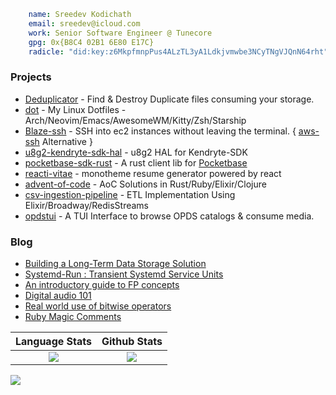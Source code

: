 ```yaml
    name: Sreedev Kodichath
    email: sreedev@icloud.com
    work: Senior Software Engineer @ Tunecore
    gpg: 0x{B8C4 02B1 6E80 E17C}
    radicle: "did:key:z6MkpfmnpPus4ALzTL3yA1Ldkjvmwbe3NCyTNgVJQnN64rht"
```
### Projects
- [Deduplicator](https://github.com/sreedevk/deduplicator) - Find & Destroy Duplicate files consuming your storage.
- [dot](https://github.com/sreedevk/dot) - My Linux Dotfiles - Arch/Neovim/Emacs/AwesomeWM/Kitty/Zsh/Starship
- [Blaze-ssh](https://github.com/sreedevk/blaze-ssh) - SSH into ec2 instances without leaving the terminal. { [aws-ssh](https://github.com/sreedevk/aws-ssh) Alternative }
- [u8g2-kendryte-sdk-hal](https://github.com/sreedevk/u8g2-kendryte-sdk-hal) - u8g2 HAL for Kendryte-SDK
- [pocketbase-sdk-rust](https://github.com/sreedevk/pocketbase-sdk-rust) - A rust client lib for [Pocketbase](https://pocketbase.io/)
- [reacti-vitae](https://github.com/sreedevk/reacti-vitae) - monotheme resume generator powered by react
- [advent-of-code](https://github.com/sreedevk/advent-of-code) - AoC Solutions in Rust/Ruby/Elixir/Clojure
- [csv-ingestion-pipeline](https://github.com/sreedevk/csv-ingestion-pipeline) - ETL Implementation Using Elixir/Broadway/RedisStreams
- [opdstui](https://github.com/sreedevk/opdstui) - A TUI Interface to browse OPDS catalogs & consume media.

### Blog
- [Building a Long-Term Data Storage Solution](https://devtechnica.com/posts/building-a-long-term-storage-solution/)
- [Systemd-Run : Transient Systemd Service Units](https://devtechnica.com/posts/systemd-run/)
- [An introductory guide to FP concepts](https://medium.com/tarkalabs/an-introductory-guide-to-functional-programming-concepts-5d23abf0b03a)
- [Digital audio 101](https://medium.com/tarkalabs/digital-audio-101-playing-audio-from-a-microcontroller-5df1463616c)
- [Real world use of bitwise operators](https://medium.com/tarkalabs/real-world-uses-of-bitwise-operators-c41429df507f)
- [Ruby Magic Comments](https://medium.com/tarkalabs/all-you-need-to-know-about-comments-in-ruby-97d991714cf3)

Language Stats             |  Github Stats             
:-------------------------:|:-------------------------:
![](https://github-readme-stats.vercel.app/api/top-langs/?username=sreedevk&hide=javascript,html,erlang,scss,css,QML&langs_count=10&theme=midnight-purple&layout=compact)  | ![](https://github-readme-stats.vercel.app/api?username=sreedevk&theme=midnight-purple&count_private=true&show_icons=true) 

![](https://activity-graph.herokuapp.com/graph?username=sreedevk&theme=react-dark)
